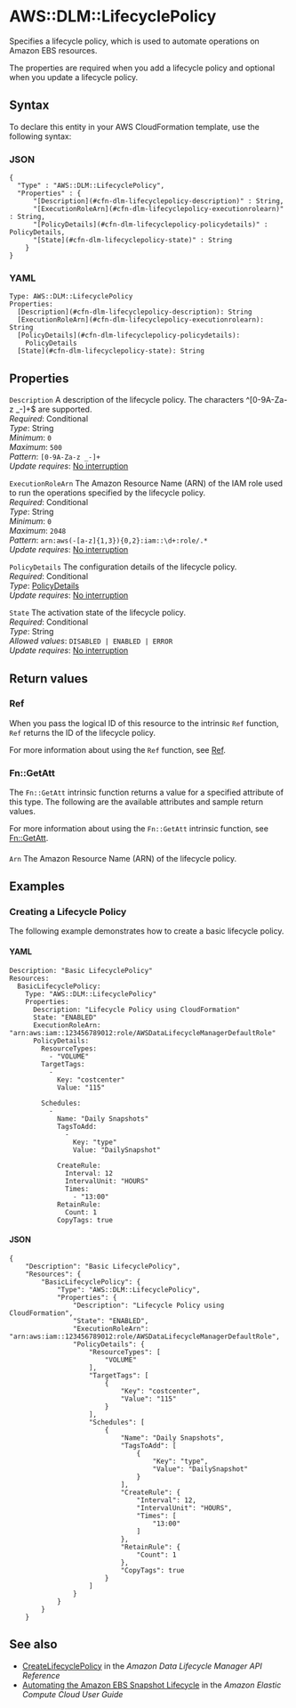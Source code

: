 # AWS::DLM::LifecyclePolicy<a name="aws-resource-dlm-lifecyclepolicy"></a>

Specifies a lifecycle policy, which is used to automate operations on Amazon EBS resources\.

The properties are required when you add a lifecycle policy and optional when you update a lifecycle policy\.

## Syntax<a name="aws-resource-dlm-lifecyclepolicy-syntax"></a>

To declare this entity in your AWS CloudFormation template, use the following syntax:

### JSON<a name="aws-resource-dlm-lifecyclepolicy-syntax.json"></a>

```
{
  "Type" : "AWS::DLM::LifecyclePolicy",
  "Properties" : {
      "[Description](#cfn-dlm-lifecyclepolicy-description)" : String,
      "[ExecutionRoleArn](#cfn-dlm-lifecyclepolicy-executionrolearn)" : String,
      "[PolicyDetails](#cfn-dlm-lifecyclepolicy-policydetails)" : PolicyDetails,
      "[State](#cfn-dlm-lifecyclepolicy-state)" : String
    }
}
```

### YAML<a name="aws-resource-dlm-lifecyclepolicy-syntax.yaml"></a>

```
Type: AWS::DLM::LifecyclePolicy
Properties: 
  [Description](#cfn-dlm-lifecyclepolicy-description): String
  [ExecutionRoleArn](#cfn-dlm-lifecyclepolicy-executionrolearn): String
  [PolicyDetails](#cfn-dlm-lifecyclepolicy-policydetails): 
    PolicyDetails
  [State](#cfn-dlm-lifecyclepolicy-state): String
```

## Properties<a name="aws-resource-dlm-lifecyclepolicy-properties"></a>

`Description`  <a name="cfn-dlm-lifecyclepolicy-description"></a>
A description of the lifecycle policy\. The characters ^\[0\-9A\-Za\-z \_\-\]\+$ are supported\.  
*Required*: Conditional  
*Type*: String  
*Minimum*: `0`  
*Maximum*: `500`  
*Pattern*: `[0-9A-Za-z _-]+`  
*Update requires*: [No interruption](https://docs.aws.amazon.com/AWSCloudFormation/latest/UserGuide/using-cfn-updating-stacks-update-behaviors.html#update-no-interrupt)

`ExecutionRoleArn`  <a name="cfn-dlm-lifecyclepolicy-executionrolearn"></a>
The Amazon Resource Name \(ARN\) of the IAM role used to run the operations specified by the lifecycle policy\.  
*Required*: Conditional  
*Type*: String  
*Minimum*: `0`  
*Maximum*: `2048`  
*Pattern*: `arn:aws(-[a-z]{1,3}){0,2}:iam::\d+:role/.*`  
*Update requires*: [No interruption](https://docs.aws.amazon.com/AWSCloudFormation/latest/UserGuide/using-cfn-updating-stacks-update-behaviors.html#update-no-interrupt)

`PolicyDetails`  <a name="cfn-dlm-lifecyclepolicy-policydetails"></a>
The configuration details of the lifecycle policy\.  
*Required*: Conditional  
*Type*: [PolicyDetails](aws-properties-dlm-lifecyclepolicy-policydetails.md)  
*Update requires*: [No interruption](https://docs.aws.amazon.com/AWSCloudFormation/latest/UserGuide/using-cfn-updating-stacks-update-behaviors.html#update-no-interrupt)

`State`  <a name="cfn-dlm-lifecyclepolicy-state"></a>
The activation state of the lifecycle policy\.  
*Required*: Conditional  
*Type*: String  
*Allowed values*: `DISABLED | ENABLED | ERROR`  
*Update requires*: [No interruption](https://docs.aws.amazon.com/AWSCloudFormation/latest/UserGuide/using-cfn-updating-stacks-update-behaviors.html#update-no-interrupt)

## Return values<a name="aws-resource-dlm-lifecyclepolicy-return-values"></a>

### Ref<a name="aws-resource-dlm-lifecyclepolicy-return-values-ref"></a>

 When you pass the logical ID of this resource to the intrinsic `Ref` function, `Ref` returns the ID of the lifecycle policy\.

For more information about using the `Ref` function, see [Ref](https://docs.aws.amazon.com/AWSCloudFormation/latest/UserGuide/intrinsic-function-reference-ref.html)\.

### Fn::GetAtt<a name="aws-resource-dlm-lifecyclepolicy-return-values-fn--getatt"></a>

The `Fn::GetAtt` intrinsic function returns a value for a specified attribute of this type\. The following are the available attributes and sample return values\.

For more information about using the `Fn::GetAtt` intrinsic function, see [Fn::GetAtt](https://docs.aws.amazon.com/AWSCloudFormation/latest/UserGuide/intrinsic-function-reference-getatt.html)\.

#### <a name="aws-resource-dlm-lifecyclepolicy-return-values-fn--getatt-fn--getatt"></a>

`Arn`  <a name="Arn-fn::getatt"></a>
The Amazon Resource Name \(ARN\) of the lifecycle policy\.

## Examples<a name="aws-resource-dlm-lifecyclepolicy--examples"></a>

### Creating a Lifecycle Policy<a name="aws-resource-dlm-lifecyclepolicy--examples--Creating_a_Lifecycle_Policy"></a>

The following example demonstrates how to create a basic lifecycle policy\.

#### YAML<a name="aws-resource-dlm-lifecyclepolicy--examples--Creating_a_Lifecycle_Policy--yaml"></a>

```
Description: "Basic LifecyclePolicy"
Resources:
  BasicLifecyclePolicy:
    Type: "AWS::DLM::LifecyclePolicy"
    Properties:
      Description: "Lifecycle Policy using CloudFormation"
      State: "ENABLED"
      ExecutionRoleArn: "arn:aws:iam::123456789012:role/AWSDataLifecycleManagerDefaultRole"
      PolicyDetails:
        ResourceTypes:
          - "VOLUME"
        TargetTags:
          -
            Key: "costcenter"
            Value: "115"
          
        Schedules:
          -
            Name: "Daily Snapshots"
            TagsToAdd:
              -
                Key: "type"
                Value: "DailySnapshot"
              
            CreateRule:
              Interval: 12
              IntervalUnit: "HOURS"
              Times:
                - "13:00"
            RetainRule:
              Count: 1
            CopyTags: true
```

#### JSON<a name="aws-resource-dlm-lifecyclepolicy--examples--Creating_a_Lifecycle_Policy--json"></a>

```
{
    "Description": "Basic LifecyclePolicy",
    "Resources": {
        "BasicLifecyclePolicy": {
            "Type": "AWS::DLM::LifecyclePolicy",
            "Properties": {
                "Description": "Lifecycle Policy using CloudFormation",
                "State": "ENABLED",
                "ExecutionRoleArn": "arn:aws:iam::123456789012:role/AWSDataLifecycleManagerDefaultRole",
                "PolicyDetails": {
                    "ResourceTypes": [
                        "VOLUME"
                    ],
                    "TargetTags": [
                        {
                            "Key": "costcenter",
                            "Value": "115"
                        }
                    ],
                    "Schedules": [
                        {
                            "Name": "Daily Snapshots",
                            "TagsToAdd": [
                                {
                                    "Key": "type",
                                    "Value": "DailySnapshot"
                                }
                            ],
                            "CreateRule": {
                                "Interval": 12,
                                "IntervalUnit": "HOURS",
                                "Times": [
                                    "13:00"
                                ]
                            },
                            "RetainRule": {
                                "Count": 1
                            },
                            "CopyTags": true
                        }
                    ]
                }
            }
        }
    }
```

## See also<a name="aws-resource-dlm-lifecyclepolicy--seealso"></a>
+  [CreateLifecyclePolicy](https://docs.aws.amazon.com/dlm/latest/APIReference/API_CreateLifecyclePolicy.html) in the *Amazon Data Lifecycle Manager API Reference* 
+  [Automating the Amazon EBS Snapshot Lifecycle](https://docs.aws.amazon.com/AWSEC2/latest/UserGuide/snapshot-lifecycle.html) in the *Amazon Elastic Compute Cloud User Guide* 

